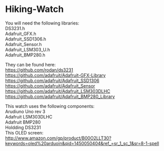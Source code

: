 # Hiking-Watch

You will need the following libraries:  
DS3231.h  
Adafruit_GFX.h  
Adafruit_SSD1306.h  
Adafruit_Sensor.h  
Adafruit_LSM303_U.h  
Adafruit_BMP280.h  

They can be found here:  
https://github.com/rodan/ds3231  
https://github.com/adafruit/Adafruit-GFX-Library  
https://github.com/adafruit/Adafruit_SSD1306  
https://github.com/adafruit/Adafruit_Sensor  
https://github.com/adafruit/Adafruit_LSM303DLHC  
https://github.com/adafruit/Adafruit_BMP280_Library  

This watch uses the following components:   
Arudiuno Uno rev 3  
Adafruit LSM303DLHC   
Adafruit BMP280  
Holdding DS3231   
This OLED screen:  
http://www.amazon.com/gp/product/B00O2LLT30?keywords=oled%20arduoin&qid=1450050404&ref_=sr_1_sc_1&sr=8-1-spell  
